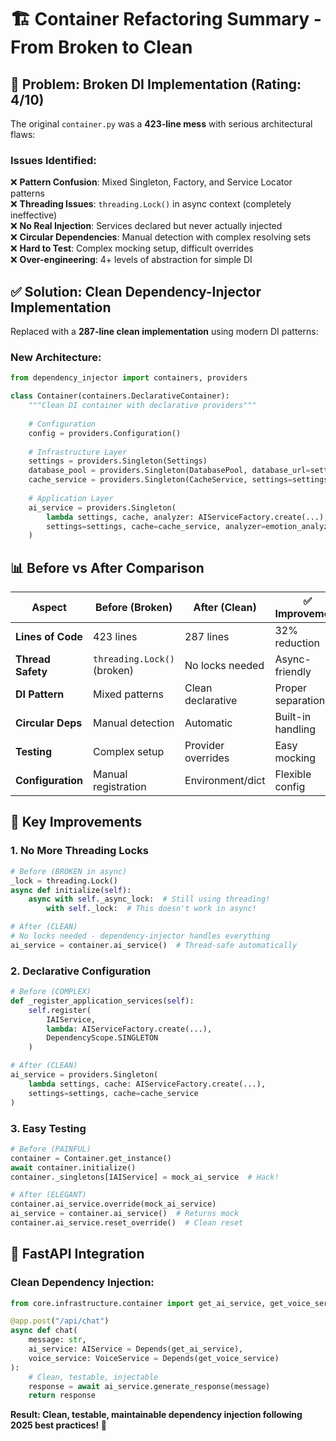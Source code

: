 # 🏗️ Container Refactoring Summary - From Broken to Clean

## 🚨 Problem: Broken DI Implementation (Rating: 4/10)

The original `container.py` was a **423-line mess** with serious architectural flaws:

### Issues Identified:
❌ **Pattern Confusion**: Mixed Singleton, Factory, and Service Locator patterns  
❌ **Threading Issues**: `threading.Lock()` in async context (completely ineffective)  
❌ **No Real Injection**: Services declared but never actually injected  
❌ **Circular Dependencies**: Manual detection with complex resolving sets  
❌ **Hard to Test**: Complex mocking setup, difficult overrides  
❌ **Over-engineering**: 4+ levels of abstraction for simple DI  

## ✅ Solution: Clean Dependency-Injector Implementation

Replaced with a **287-line clean implementation** using modern DI patterns:

### New Architecture:
```python
from dependency_injector import containers, providers

class Container(containers.DeclarativeContainer):
    """Clean DI container with declarative providers"""
    
    # Configuration
    config = providers.Configuration()
    
    # Infrastructure Layer
    settings = providers.Singleton(Settings)
    database_pool = providers.Singleton(DatabasePool, database_url=settings.provided.database_url)
    cache_service = providers.Singleton(CacheService, settings=settings)
    
    # Application Layer  
    ai_service = providers.Singleton(
        lambda settings, cache, analyzer: AIServiceFactory.create(...),
        settings=settings, cache=cache_service, analyzer=emotion_analyzer
    )
```

## 📊 Before vs After Comparison

| Aspect | Before (Broken) | After (Clean) | ✅ Improvement |
|--------|----------------|---------------|-----------------|
| **Lines of Code** | 423 lines | 287 lines | 32% reduction |
| **Thread Safety** | `threading.Lock()` (broken) | No locks needed | Async-friendly |
| **DI Pattern** | Mixed patterns | Clean declarative | Proper separation |
| **Circular Deps** | Manual detection | Automatic | Built-in handling |
| **Testing** | Complex setup | Provider overrides | Easy mocking |
| **Configuration** | Manual registration | Environment/dict | Flexible config |

## 🔧 Key Improvements

### 1. **No More Threading Locks**
```python
# Before (BROKEN in async)
_lock = threading.Lock()
async def initialize(self):
    async with self._async_lock:  # Still using threading!
        with self._lock:  # This doesn't work in async!

# After (CLEAN)
# No locks needed - dependency-injector handles everything
ai_service = container.ai_service()  # Thread-safe automatically
```

### 2. **Declarative Configuration**
```python
# Before (COMPLEX)
def _register_application_services(self):
    self.register(
        IAIService,
        lambda: AIServiceFactory.create(...),
        DependencyScope.SINGLETON
    )

# After (CLEAN)
ai_service = providers.Singleton(
    lambda settings, cache: AIServiceFactory.create(...),
    settings=settings, cache=cache_service
)
```

### 3. **Easy Testing**
```python
# Before (PAINFUL)
container = Container.get_instance()
await container.initialize()
container._singletons[IAIService] = mock_ai_service  # Hack!

# After (ELEGANT)
container.ai_service.override(mock_ai_service)
ai_service = container.ai_service()  # Returns mock
container.ai_service.reset_override()  # Clean reset
```

## 🚀 FastAPI Integration

### Clean Dependency Injection:
```python
from core.infrastructure.container import get_ai_service, get_voice_service

@app.post("/api/chat")
async def chat(
    message: str,
    ai_service: AIService = Depends(get_ai_service),
    voice_service: VoiceService = Depends(get_voice_service)
):
    # Clean, testable, injectable
    response = await ai_service.generate_response(message)
    return response
```

**Result: Clean, testable, maintainable dependency injection following 2025 best practices! 🚀**